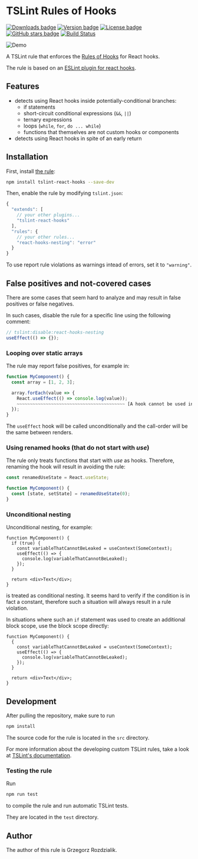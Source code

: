 # TSLint Rules of Hooks

[![Downloads badge](https://img.shields.io/npm/dw/tslint-react-hooks.svg?style=flat)](https://www.npmjs.com/package/tslint-react-hooks)
[![Version badge](https://img.shields.io/npm/v/tslint-react-hooks.svg?style=flat)](https://www.npmjs.com/package/tslint-react-hooks)
[![License badge](https://img.shields.io/npm/l/tslint-react-hooks.svg?style=flat)](https://github.com/Gelio/tslint-react-hooks/blob/master/LICENSE.md)
[![GitHub stars badge](https://img.shields.io/github/stars/Gelio/tslint-react-hooks.svg?style=social)](https://github.com/Gelio/tslint-react-hooks)
[![Build Status](https://dev.azure.com/vorenygelio/vorenygelio/_apis/build/status/Gelio.tslint-react-hooks?branchName=master)](https://dev.azure.com/vorenygelio/vorenygelio/_build/latest?definitionId=3&branchName=master)

![Demo](https://i.imgur.com/SGHlOvF.png)

A TSLint rule that enforces the [Rules of Hooks](https://reactjs.org/docs/hooks-rules.html) for
React hooks.

The rule is based on an [ESLint plugin for react hooks](https://github.com/facebook/react/blob/master/packages/eslint-plugin-react-hooks/README.md).

## Features

- detects using React hooks inside potentially-conditional branches:
  - if statements
  - short-circuit conditional expressions (`&&`, `||`)
  - ternary expressions
  - loops (`while`, `for`, `do ... while`)
  - functions that themselves are not custom hooks or components
- detects using React hooks in spite of an early return

## Installation

First, install [the rule](https://www.npmjs.com/package/tslint-react-hooks):

```sh
npm install tslint-react-hooks --save-dev
```

Then, enable the rule by modifying `tslint.json`:

```js
{
  "extends": [
    // your other plugins...
    "tslint-react-hooks"
  ],
  "rules": {
    // your other rules...
    "react-hooks-nesting": "error"
  }
}
```

To use report rule violations as warnings intead of errors, set it to `"warning"`.

## False positives and not-covered cases

There are some cases that seem hard to analyze and may result in false positives or false negatives.

In such cases, disable the rule for a specific line using the following comment:

```ts
// tslint:disable:react-hooks-nesting
useEffect(() => {});
```

### Looping over static arrays

The rule may report false positives, for example in:

```ts
function MyComponent() {
  const array = [1, 2, 3];

  array.forEach(value => {
    React.useEffect(() => console.log(value));
    ~~~~~~~~~~~~~~~~~~~~~~~~~~~~~~~~~~~~~~~~~ [A hook cannot be used inside of another function]
  });
}
```

The `useEffect` hook will be called unconditionally and the call-order will be the same between
renders.

### Using renamed hooks (that do not start with _use_)

The rule only treats functions that start with _use_ as hooks. Therefore, renaming the hook will
result in avoiding the rule:

```ts
const renamedUseState = React.useState;

function MyComponent() {
  const [state, setState] = renamedUseState(0);
}
```

### Unconditional nesting

Unconditional nesting, for example:

```tsx
function MyComponent() {
  if (true) {
    const variableThatCannotBeLeaked = useContext(SomeContext);
    useEffect(() => {
      console.log(variableThatCannotBeLeaked);
    });
  }

  return <div>Text</div>;
}
```

is treated as conditional nesting. It seems hard to verify if the condition is in fact a constant,
therefore such a situation will always result in a rule violation.

In situations where such an `if` statement was used to create an additional block scope, use the
block scope directly:

```tsx
function MyComponent() {
  {
    const variableThatCannotBeLeaked = useContext(SomeContext);
    useEffect(() => {
      console.log(variableThatCannotBeLeaked);
    });
  }

  return <div>Text</div>;
}
```

## Development

After pulling the repository, make sure to run

```sh
npm install
```

The source code for the rule is located in the `src` directory.

For more information about the developing custom TSLint rules, take a look at
[TSLint's documentation](https://palantir.github.io/tslint/develop/custom-rules/).

### Testing the rule

Run

```sh
npm run test
```

to compile the rule and run automatic TSLint tests.

They are located in the `test` directory.

## Author

The author of this rule is Grzegorz Rozdzialik.
